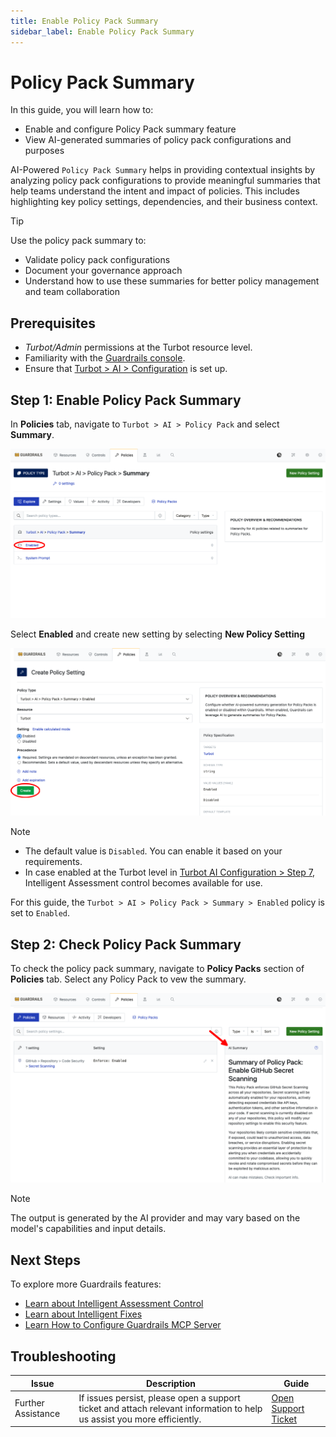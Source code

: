 ```yaml
---
title: Enable Policy Pack Summary
sidebar_label: Enable Policy Pack Summary
---
```


# Policy Pack Summary

In this guide, you will learn how to:

- Enable and configure Policy Pack summary feature
- View AI-generated summaries of policy pack configurations and purposes


AI-Powered `Policy Pack Summary` helps in providing contextual insights by analyzing policy pack configurations to provide meaningful summaries that help teams understand the intent and impact of policies. This includes highlighting key policy settings, dependencies, and their business context.

> [!TIP]
> Use the policy pack summary to:
> - Validate policy pack configurations
> - Document your governance approach
> - Understand how to use these summaries for better policy management and team collaboration

## Prerequisites

- *Turbot/Admin* permissions at the Turbot resource level.
- Familiarity with the [Guardrails console](https://turbot.com/guardrails/docs/getting-started/).
- Ensure that [Turbot > AI > Configuration](/guardrails/docs/guides/using-guardrails/ai/ai-configuration) is set up.

## Step 1: Enable Policy Pack Summary

In **Policies** tab, navigate to `Turbot > AI > Policy Pack` and select **Summary**.

![Navigate to Policy Pack Summary](./turbot-ai-policy-pack-summary.png)

Select **Enabled**  and create new setting by selecting **New Policy Setting**

![Policy Pack Summary Enabled](./turbot-ai-policy-pack-summary-enabled.png)

> [!NOTE]
> - The default value is `Disabled`. You can enable it based on your requirements.
> - In case enabled at the Turbot level in [Turbot AI Configuration > Step 7](/guardrails/docs/guides/using-guardrails/ai/ai-configuration#step-7-enable-configuration), Intelligent Assessment control becomes available for use.

For this guide, the `Turbot > AI > Policy Pack > Summary > Enabled` policy is set to `Enabled`.

## Step 2: Check Policy Pack Summary

To check the policy pack summary, navigate to **Policy Packs** section of **Policies** tab. Select any Policy Pack to vew the summary.

![Policy Pack Summary](./turbot-ai-policy-pack-summary-response.png)

> [!NOTE]
> The output is generated by the AI provider and may vary based on the model's capabilities and input details.

## Next Steps

To explore more Guardrails features:

- [Learn about Intelligent Assessment Control](/guardrails/docs/guides/using-guardrails/ai/enable-intelligent-assessment)
- [Learn about Intelligent Fixes](/guardrails/docs/guides/using-guardrails/ai/enable-intelligent-fixes)
- [Learn How to Configure Guardrails MCP Server](/guardrails/docs/guides/using-guardrails/ai/install-mcp)


## Troubleshooting

| Issue                  | Description                                                                                                                   | Guide                                      |
|------------------------|-------------------------------------------------------------------------------------------------------------------------------|--------------------------------------------|
| Further Assistance     | If issues persist, please open a support ticket and attach relevant information to help us assist you more efficiently.       | [Open Support Ticket](https://support.turbot.com) |